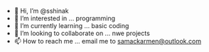 - 👋 Hi, I’m @sshinak
- 👀 I’m interested in ... programming
- 🌱 I’m currently learning ... basic coding
- 💞️ I’m looking to collaborate on ... nwe projects
- 📫 How to reach me ... email me to samackarmen@outlook.com

<!---
sshinak/sshinak is a ✨ special ✨ repository because its `README.md` (this file) appears on your GitHub profile.
You can click the Preview link to take a look at your changes.
--->
